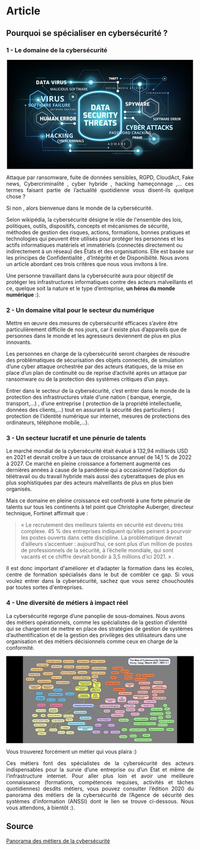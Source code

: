 # **Article** 

## **Pourquoi se spécialiser en cybersécurité ?**

### 1 - Le domaine de la cybersécurité



<p align="center"> 
<img src="img1-1-CP.png" align="center">
</p>


<p align="justify">
Attaque par ransomware, fuite de données sensibles, RGPD, CloudAct, Fake news, Cybercriminalité , cyber hybride , hacking hameçonnage ,... ces termes faisant partie de l’actualité quotidienne  vous disent-ils quelque chose ? 

Si non , alors bienvenue dans le monde de la cybersécurité. 

Selon wikipédia, la cybersécurité  désigne  le rôle de l'ensemble des lois, politiques, outils, dispositifs, concepts et mécanismes de sécurité, méthodes de gestion des risques, actions, formations, bonnes pratiques et technologies qui peuvent être utilisés pour protéger les personnes et les actifs informatiques matériels et immatériels (connectés directement ou indirectement à un réseau) des États et des organisations.  Elle est basée sur les principes de Confidentialité , d’Intégrité et de Disponibilité. Nous avons un article abordant ces trois critères que nous vous invitons à lire.

Une personne travaillant dans la cybersécurité aura  pour objectif de protéger les infrastructures informatiques  contre des acteurs malveillants et ce, quelque soit la nature et le type d’entreprise, **un héros du monde numérique** :).

</p>


### 2 - Un domaine vital pour le secteur du numérique 


<p align="justify">

Mettre en œuvre des mesures de cybersécurité efficaces s’avère être particulièrement difficile de nos jours, car il existe plus d’appareils que de personnes dans le monde et les agresseurs deviennent de plus en plus innovants.

Les personnes en charge de la cybersécurité seront chargées de résoudre  des problématiques de sécurisation des objets connectés, de  simulation d’une cyber attaque orchestrée par des acteurs étatiques, de la mise en place d’un plan de continuité ou de reprise d’activité après un attaque par ransomware  ou de la protection des systèmes critiques d’un pays.

Entrer dans le secteur de la cybersécurité, c’est entrer dans le monde de la protection des infrastructures vitale d’une nation ( banque, energie, transport,...) , d’une entreprise ( protection de la propriété intellectuelle, données des clients,...) tout en assurant  la sécurité des particuliers ( protection de l’identité numérique sur internet,  mesures de protections des ordinateurs, téléphone mobile,...).

</p>



### 3 - Un secteur lucratif et une pénurie de talents


<p align="justify">

Le marché mondial de la cybersécurité était évalué à 132,94 milliards USD en 2021 et devrait croître à un taux de croissance annuel de 14,1 % de 2022 à 2027. Ce marché en pleine croissance a fortement augmenté ces dernières années à  cause de la pandémie qui a occasionné l’adoption du télétravail ou du travail hybride mais aussi des cyberattaques de plus en plus sophistiquées  par des acteurs malveillants de plus en plus bien organisés.

Mais ce  domaine en pleine croissance est confronté à  une forte pénurie de talents sur tous les continents à tel point que Christophe Auberger, directeur technique, Fortinet affirmait que : </p>
  
> « Le recrutement des meilleurs talents en sécurité est devenu très complexe. 45 % des entreprises indiquent qu’elles peinent à pourvoir les postes ouverts dans cette discipline. La problématique devrait d’ailleurs s’accentuer : aujourd’hui, ce sont plus d’un million de postes de professionnels de la sécurité, à l’échelle mondiale, qui sont vacants et ce chiffre devrait bondir à 3,5 millions d’ici 2021. » .

<p align="justify">Il est donc important d'améliorer et d’adapter la formation dans les écoles, centre de formation spécialisés dans le but de combler ce gap. 
Si vous voulez entrer dans la cybersécurité, sachez que vous serez chouchoutés par toutes sortes d'entreprises. </p>


### 4 - Une diversité de métiers  à impact réel


<p align="justify">


La cybersécurité regorge d’une panoplie de sous-domaines. Nous avons des métiers opérationnels, comme les spécialistes de la gestion d’identité qui se chargeront de mettre en place des stratégies de gestion de systèmes d’authentification et de la gestion des privilèges des utilisateurs dans une organisation et des métiers décisionnels comme ceux en charge de la conformité.

</p>

<p align="center"> 
<img src="img1-2-CP.png" align="center">
</p>

<p align="justify"> Vous trouverez forcément un métier qui vous plaira :) </p>

<p align="justify"> Ces métiers font des spécialistes de la cybersécurité des acteurs indispensables pour la survie d’une entreprise  ou d’un État et même de l’infrastructure internet.
Pour aller plus loin et avoir une meilleure connaissance (formations, compétences requises, activités et tâches quotidiennes)  desdits métiers, vous pouvez consulter  l’édition 2020 du panorama des métiers de la cybersécurité de l’Agence de sécurité des systèmes d'information (ANSSI) dont le lien se trouve ci-dessous.
Nous vous attendons, à bientôt :).
</p>

## Source

[Panorama des métiers de la cybersécurité](https://www.ssi.gouv.fr/uploads/2021/10/anssi-panorama_metiers_cybersecurite-2020.pdf)
